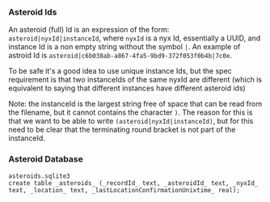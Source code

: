 ### Asteroid Ids

An asteroid (full) Id is an expression of the form: `asteroid|nyxId|instanceId`, where `nyxId` is a nyx Id, essentially a UUID, and instance Id is a non empty string without the symbol `|`. An example of astroid Id is `asteroid|c6b038ab-a867-4fa5-9bd9-372f053f0b4b|7c0e`.

To be safe it's a good idea to use unique instance Ids, but the spec requirement is that two instanceIds of the same nyxId are different (which is equivalent to saying that different instances have different asteroid ids)

Note: the instanceId is the largest string free of space that can be read from the filename, but it cannot contains the character `)`. The reason for this is that we want to be able to write `(asteroid|nyxId|instanceId)`, but for this need to be clear that the terminating round bracket is not part of the instanceId.

### Asteroid Database

```
asteroids.sqlite3
create table _asteroids_ (_recordId_ text, _asteroidId_ text, _nyxId_ text, _location_ text, _lastLocationConfirmationUnixtime_ real);
```





